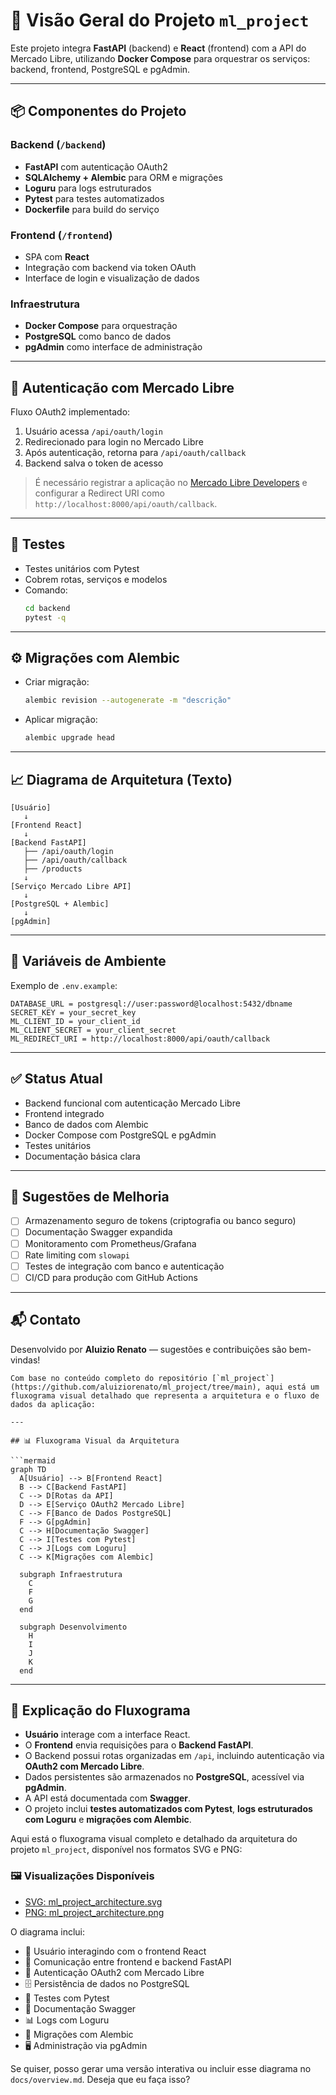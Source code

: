 # 🧠 Visão Geral do Projeto `ml_project`

Este projeto integra **FastAPI** (backend) e **React** (frontend) com a API do Mercado Libre, utilizando **Docker Compose** para orquestrar os serviços: backend, frontend, PostgreSQL e pgAdmin.

---

## 📦 Componentes do Projeto

### Backend (`/backend`)
- **FastAPI** com autenticação OAuth2
- **SQLAlchemy + Alembic** para ORM e migrações
- **Loguru** para logs estruturados
- **Pytest** para testes automatizados
- **Dockerfile** para build do serviço

### Frontend (`/frontend`)
- SPA com **React**
- Integração com backend via token OAuth
- Interface de login e visualização de dados

### Infraestrutura
- **Docker Compose** para orquestração
- **PostgreSQL** como banco de dados
- **pgAdmin** como interface de administração

---

## 🔐 Autenticação com Mercado Libre

Fluxo OAuth2 implementado:

1. Usuário acessa `/api/oauth/login`
2. Redirecionado para login no Mercado Libre
3. Após autenticação, retorna para `/api/oauth/callback`
4. Backend salva o token de acesso

> É necessário registrar a aplicação no [Mercado Libre Developers](https://developers.mercadolibre.com.ar/) e configurar a Redirect URI como `http://localhost:8000/api/oauth/callback`.

---

## 🧪 Testes

- Testes unitários com Pytest
- Cobrem rotas, serviços e modelos
- Comando:
  ```bash
  cd backend
  pytest -q
  ```

---

## ⚙️ Migrações com Alembic

- Criar migração:
  ```bash
  alembic revision --autogenerate -m "descrição"
  ```
- Aplicar migração:
  ```bash
  alembic upgrade head
  ```

---

## 📈 Diagrama de Arquitetura (Texto)

```
[Usuário]
   ↓
[Frontend React]
   ↓
[Backend FastAPI]
   ├── /api/oauth/login
   ├── /api/oauth/callback
   ├── /products
   ↓
[Serviço Mercado Libre API]
   ↓
[PostgreSQL + Alembic]
   ↓
[pgAdmin]
```

---

## 📎 Variáveis de Ambiente

Exemplo de `.env.example`:

```env
DATABASE_URL = postgresql://user:password@localhost:5432/dbname
SECRET_KEY = your_secret_key
ML_CLIENT_ID = your_client_id
ML_CLIENT_SECRET = your_client_secret
ML_REDIRECT_URI = http://localhost:8000/api/oauth/callback
```

---

## ✅ Status Atual

- Backend funcional com autenticação Mercado Libre
- Frontend integrado
- Banco de dados com Alembic
- Docker Compose com PostgreSQL e pgAdmin
- Testes unitários
- Documentação básica clara

---

## 🚀 Sugestões de Melhoria

- [ ] Armazenamento seguro de tokens (criptografia ou banco seguro)
- [ ] Documentação Swagger expandida
- [ ] Monitoramento com Prometheus/Grafana
- [ ] Rate limiting com `slowapi`
- [ ] Testes de integração com banco e autenticação
- [ ] CI/CD para produção com GitHub Actions

---

## 📬 Contato

Desenvolvido por **Aluizio Renato** — sugestões e contribuições são bem-vindas!
```
Com base no conteúdo completo do repositório [`ml_project`](https://github.com/aluiziorenato/ml_project/tree/main), aqui está um fluxograma visual detalhado que representa a arquitetura e o fluxo de dados da aplicação:

---

## 📊 Fluxograma Visual da Arquitetura

```mermaid
graph TD
  A[Usuário] --> B[Frontend React]
  B --> C[Backend FastAPI]
  C --> D[Rotas da API]
  D --> E[Serviço OAuth2 Mercado Libre]
  C --> F[Banco de Dados PostgreSQL]
  F --> G[pgAdmin]
  C --> H[Documentação Swagger]
  C --> I[Testes com Pytest]
  C --> J[Logs com Loguru]
  C --> K[Migrações com Alembic]

  subgraph Infraestrutura
    C
    F
    G
  end

  subgraph Desenvolvimento
    H
    I
    J
    K
  end
```

---

## 🧠 Explicação do Fluxograma

- **Usuário** interage com a interface React.
- O **Frontend** envia requisições para o **Backend FastAPI**.
- O Backend possui rotas organizadas em `/api`, incluindo autenticação via **OAuth2 com Mercado Libre**.
- Dados persistentes são armazenados no **PostgreSQL**, acessível via **pgAdmin**.
- A API está documentada com **Swagger**.
- O projeto inclui **testes automatizados com Pytest**, **logs estruturados com Loguru** e **migrações com Alembic**.

Aqui está o fluxograma visual completo e detalhado da arquitetura do projeto `ml_project`, disponível nos formatos SVG e PNG:

### 🖼️ Visualizações Disponíveis
- [SVG: ml_project_architecture.svg](sandbox:/mnt/data/ml_project_architecture.svg)
- [PNG: ml_project_architecture.png](sandbox:/mnt/data/ml_project_architecture.png)

O diagrama inclui:

- 👤 Usuário interagindo com o frontend React
- 🔄 Comunicação entre frontend e backend FastAPI
- 🔐 Autenticação OAuth2 com Mercado Libre
- 🗄️ Persistência de dados no PostgreSQL
- 🧪 Testes com Pytest
- 📜 Documentação Swagger
- 📊 Logs com Loguru
- 🔧 Migrações com Alembic
- 🖥️ Administração via pgAdmin

Se quiser, posso gerar uma versão interativa ou incluir esse diagrama no `docs/overview.md`. Deseja que eu faça isso?